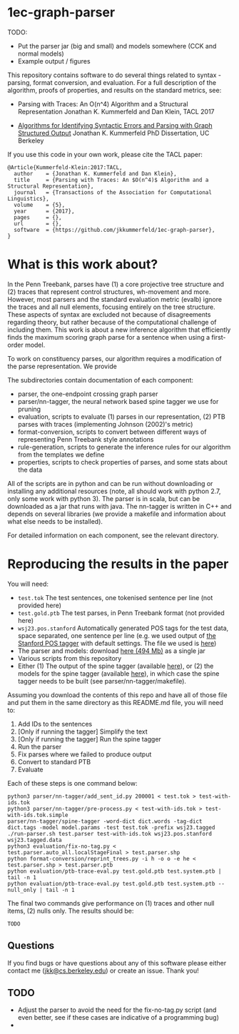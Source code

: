 # 1ec-graph-parser

TODO:
- Put the parser jar (big and small) and models somewhere (CCK and normal models)
- Example output / figures

This repository contains software to do several things related to syntax - parsing, format conversion, and evaluation.
For a full description of the algorithm, proofs of properties, and results on the standard metrics, see:

   - Parsing with Traces: An O(n^4) Algorithm and a Structural Representation
   Jonathan K. Kummerfeld and Dan Klein,
   TACL 2017

   - [Algorithms for Identifying Syntactic Errors and Parsing with Graph Structured Output](https://www2.eecs.berkeley.edu/Pubs/TechRpts/2016/EECS-2016-138.html)
   Jonathan K. Kummerfeld
   PhD Dissertation, UC Berkeley


If you use this code in your own work, please cite the TACL paper:

```TeX
@Article{Kummerfeld-Klein:2017:TACL,
  author    = {Jonathan K. Kummerfeld and Dan Klein},
  title     = {Parsing with Traces: An $O(n^4)$ Algorithm and a Structural Representation},
  journal   = {Transactions of the Association for Computational Linguistics},
  volume    = {5},
  year      = {2017},
  pages     = {},
  url       = {},
  software  = {https://github.com/jkkummerfeld/1ec-graph-parser},
}
```

# What is this work about?

In the Penn Treebank, parses have (1) a core projective tree structure and (2) traces that represent control structures, wh-movement and more.
However, most parsers and the standard evaluation metric (evalb) ignore the traces and all null elements, focusing entirely on the tree structure.
These aspects of syntax are excluded not because of disagreements regarding theory, but rather because of the computational challenge of including them.
This work is about a new inference algorithm that efficiently finds the maximum scoring graph parse for a sentence when using a first-order model.

To work on constituency parses, our algorithm requires a modification of the parse representation.
We provide 

The subdirectories contain documentation of each component:

- parser, the one-endpoint crossing graph parser
- parser/nn-tagger, the neural network based spine tagger we use for pruning
- evaluation, scripts to evaluate (1) parses in our representation, (2) PTB parses with traces (implementing Johnson (2002)'s metric)
- format-conversion, scripts to convert between different ways of representing Penn Treebank style annotations
- rule-generation, scripts to generate the inference rules for our algorithm from the templates we define
- properties, scripts to check properties of parses, and some stats about the data

All of the scripts are in python and can be run without downloading or installing any additional resources (note, all should work with python 2.7, only some work with python 3).
The parser is in scala, but can be downloaded as a jar that runs with java.
The nn-tagger is written in C++ and depends on several libraries (we provide a makefile and information about what else needs to be installed).

For detailed information on each component, see the relevant directory.

# Reproducing the results in the paper

You will need:

- `test.tok` The test sentences, one tokenised sentence per line (not provided here)
- `test.gold.ptb` The test parses, in Penn Treebank format (not provided here)
- `wsj23.pos.stanford` Automatically generated POS tags for the test data, space separated, one sentence per line (e.g. we used output of [the Stanford POS tagger](https://nlp.stanford.edu/software/tagger.shtml) with default settings. The file we used is [here](https://www.dropbox.com/s/1abj1gux8ssohvs/wsj23.pos.stanford?dl=0))
- The parser and models: download [here (494 Mb)](https://www.dropbox.com/s/ufvr9bbtpvikxod/Kummerfeld-Klein-2017.parser.with-models.jar?dl=0) as a single jar
- Various scripts from this repository
- Either (1) The output of the spine tagger (available [here](https://www.dropbox.com/s/345ow8rifmaiae1/wsj23.tagged.data?dl=0)), or (2) the models for the spine tagger (available [here](https://www.dropbox.com/s/m0jjylo1mantz7q/Kummerfeld-Klein-2017.tagger.models.tgz?dl=0)), in which case the spine tagger needs to be built (see parser/nn-tagger/makefile).

Assuming you download the contents of this repo and have all of those file and put them in the same directory as this README.md file, you will need to:

1. Add IDs to the sentences
2. [Only if running the tagger] Simplify the text
3. [Only if running the tagger] Run the spine tagger
4. Run the parser
5. Fix parses where we failed to produce output
6. Convert to standard PTB
7. Evaluate

Each of these steps is one command below:

```Shell
python3 parser/nn-tagger/add_sent_id.py 200001 < test.tok > test-with-ids.tok
python3 parser/nn-tagger/pre-process.py < test-with-ids.tok > test-with-ids.tok.simple
parser/nn-tagger/spine-tagger -word-dict dict.words -tag-dict dict.tags -model model.params -test test.tok -prefix wsj23.tagged
./run-parser.sh test.parser test-with-ids.tok wsj23.pos.stanford wsj23.tagged.data
python3 evaluation/fix-no-tag.py < test.parser.auto_all.localStageFinal > test.parser.shp
python format-conversion/reprint_trees.py -i h -o o -e he < test.parser.shp > test.parser.ptb
python evaluation/ptb-trace-eval.py test.gold.ptb test.system.ptb | tail -n 1
python evaluation/ptb-trace-eval.py test.gold.ptb test.system.ptb --null_only | tail -n 1
```

The final two commands give performance on (1) traces and other null items, (2) nulls only.
The results should be:

```Shell
TODO
```

## Questions

If you find bugs or have questions about any of this software please either contact me (jkk@cs.berkeley.edu) or create an issue.
Thank you!

## TODO

- Adjust the parser to avoid the need for the fix-no-tag.py script (and even better, see if these cases are indicative of a programming bug)
- 
